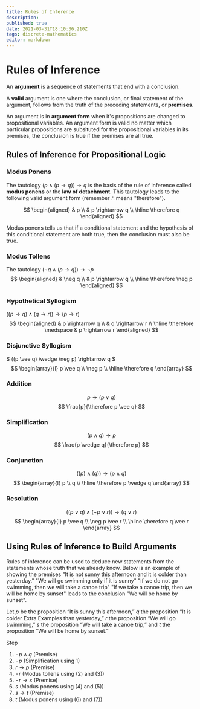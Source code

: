 ```yaml
---
title: Rules of Inference
description: 
published: true
date: 2021-03-31T18:10:36.210Z
tags: discrete-mathematics
editor: markdown
---
```


# Rules of Inference

An **argument** is a sequence of statements that end with a conclusion. 

A **valid** argument is one where the conclusion, or final statement of the argument, follows from the truth of the preceding statements, or **premises**.

An argument is in **argument form** when it's propositions are changed to propositional variables. An argument form is valid no matter which particular propositions are subsituted for the propositional variables in its premises, the conclusion is true if the premises are all true. 

## Rules of Inference for Propositional Logic
### Modus Ponens
The tautology $(p \wedge(p \rightarrow q)) \rightarrow q$ is the basis of the rule of inference called **modus ponens** or the **law of detachment**. This tautology leads to the following valid argument form (remember $\therefore$ means "therefore").

$$
\begin{aligned}
& p \\
& p \rightarrow q \\
\hline \therefore q 
\end{aligned}
$$

Modus ponens tells us that if a conditional statement and the hypothesis of this conditional statement are both true, then the conclusion must also be true. 
### Modus Tollens
The tautology $(\neg q \wedge(p \rightarrow q)) \rightarrow \neg p$
$$
\begin{aligned}
& \neg q \\
& p \rightarrow q \\
\hline \therefore \neg p 
\end{aligned}
$$
### Hypothetical Syllogism
$((p \rightarrow q) \wedge(q \rightarrow r)) \rightarrow(p \rightarrow r)$
$$
\begin{aligned}
& p \rightarrow q \\
& q \rightarrow r \\
\hline \therefore \medspace
& p \rightarrow r
\end{aligned}
$$
### Disjunctive Syllogism
$
((p \vee q) \wedge \neg p) \rightarrow q
$
$$
\begin{array}{l}
p \vee q \\
\neg p \\
\hline \therefore q
\end{array}
$$
### Addition
$$
p \rightarrow(p \vee q)
$$
$$
\frac{p}{\therefore p \vee q}
$$
### Simplification
$$
(p \wedge q) \rightarrow p
$$
$$
\frac{p \wedge q}{\therefore p}
$$
### Conjunction
$$
((p) \wedge(q)) \rightarrow(p \wedge q)
$$
$$
\begin{array}{l}
p \\
q \\
\hline \therefore p \wedge q
\end{array}
$$
### Resolution
$$
((p \vee q) \wedge(\neg p \vee r)) \rightarrow(q \vee r)
$$
$$
\begin{array}{l}
p \vee q \\
\neg p \vee r \\
\hline \therefore q \vee r
\end{array}
$$
## Using Rules of Inference to Build Arguments
Rules of inference can be used to deduce new statements from the statements whose truth that we already know. 
Below is an example of showing the premises "It is not sunny this afternoon and it is colder than yesterday." "We will go swimming only if it is sunny" "If we do not go swimming, then we will take a canoe trip" "If we take a canoe trip, then we will be home by sunset" leads to the conclusion "We will be home by sunset".

Let $p$ be the proposition “It is sunny this afternoon,” $q$ the proposition “It is colder Extra Examples than yesterday,” $r$ the proposition “We will go swimming,” $s$ the proposition “We will take a canoe trip,” and $t$ the proposition “We will be home by sunset.”

Step
1. $\neg p \wedge q$ (Premise)
2. $\neg p$ (Simplification using 1)
3. $r \rightarrow p$ (Premise)
4. $\neg r$ (Modus tollens using (2) and (3))
5. $\neg r \rightarrow s$ (Premise)
6. $s$ (Modus ponens using (4) and (5))
7. $s \rightarrow t$ (Premise)
8. $t$ (Modus ponens using (6) and (7))